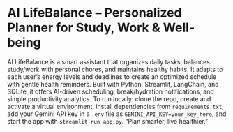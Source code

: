 # AI LifeBalance – Personalized Planner for Study, Work & Well-being  #
AI LifeBalance is a smart assistant that organizes daily tasks, balances study/work with personal chores, and maintains healthy habits. It adapts to each user’s energy levels and deadlines to create an optimized schedule with gentle health reminders. Built with Python, Streamlit, LangChain, and SQLite, it offers AI-driven scheduling, break/hydration notifications, and simple productivity analytics. To run locally: clone the repo, create and activate a virtual environment, install dependencies from `requirements.txt`, add your Gemini API key in a `.env` file as `GEMINI_API_KEY=your_key_here`, and start the app with `streamlit run app.py`. “Plan smarter, live healthier.”
